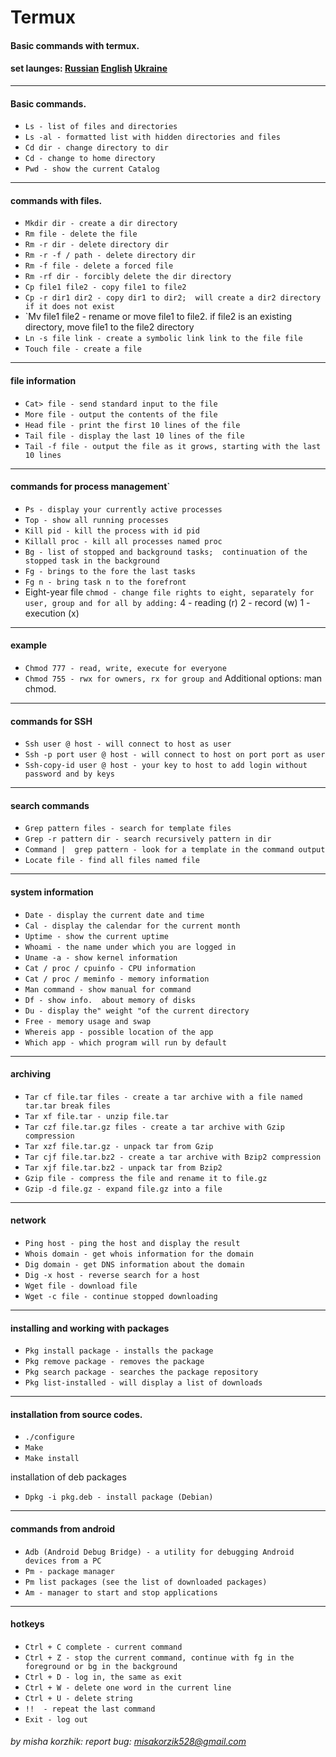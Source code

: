 # Termux
#### Basic commands with termux.

#### set launges: <a href="Read/README_RU.md">Russian</a> <a href="Read/README_EN.md">English</a> <a href="Read/README_US.md">Ukraine</a>

---
   #### Basic commands.
   * `Ls - list of files and directories`
   * `Ls -al - formatted list with hidden directories and files`
   * `Cd dir - change directory to dir`
   * `Cd - change to home directory`
   * `Pwd - show the current Catalog`

   ---
   #### commands with files.
   * `Mkdir dir - create a dir directory`
   * `Rm file - delete the file`
   * `Rm -r dir - delete directory dir`
   * `Rm -r -f / path - delete directory dir`
   * `Rm -f file - delete a forced file`
   * `Rm -rf dir - forcibly delete the dir directory`
   * `Cp file1 file2 - copy file1 to file2`
   * `Cp -r dir1 dir2 - copy dir1 to dir2;  will create a dir2 directory if it does not exist`
   * `Mv file1 file2 - rename or move file1 to file2.  if file2 is an existing directory, move file1 to the file2 directory
   * `Ln -s file link - create a symbolic link link to the file file`
   * `Touch file - create a file`

   ---
   #### file information
   * `Cat> file - send standard input to the file`
   * `More file - output the contents of the file`
   * `Head file - print the first 10 lines of the file`
   * `Tail file - display the last 10 lines of the file`
   * `Tail -f file - output the file as it grows, starting with the last 10 lines`

   ---
   #### commands for process management`
   * `Ps - display your currently active processes`
   * `Top - show all running processes`
   * `Kill pid - kill the process with id pid`
   * `Killall proc - kill all processes named proc`
   * `Bg - list of stopped and background tasks;  continuation of the stopped task in the background`
   * `Fg - brings to the fore the last tasks`
   * `Fg n - bring task n to the forefront`
   * Eight-year file `chmod - change file rights to eight, separately for user, group and for all by adding:`
   4 - reading (r)
   2 - record (w)
   1 - execution (x)

   ---
   #### example
   * `Chmod 777 - read, write, execute for everyone`
   * `Chmod 755 - rwx for owners, rx for group and`
   Additional options: man chmod.

   ---
   #### commands for SSH

   * `Ssh user @ host - will connect to host as user`
   * `Ssh -p port user @ host - will connect to host on port port as user`
   * `Ssh-copy-id user @ host - your key to host to add login without password and by keys`

   ---
   #### search commands
   * `Grep pattern files - search for template files`
   * `Grep -r pattern dir - search recursively pattern in dir`
   * `Command |  grep pattern - look for a template in the command output`
   * `Locate file - find all files named file`

   ---
   #### system information
   * `Date - display the current date and time`
   * `Cal - display the calendar for the current month`
   * `Uptime - show the current uptime`
   * `Whoami - the name under which you are logged in`
   * `Uname -a - show kernel information`
   * `Cat / proc / cpuinfo - CPU information`
   * `Cat / proc / meminfo - memory information`
   * `Man command - show manual for command`
   * `Df - show info.  about memory of disks`
   * `Du - display the" weight "of the current directory`
   * `Free - memory usage and swap`
   * `Whereis app - possible location of the app`
   * `Which app - which program will run by default`

   ---
   #### archiving
   * `Tar cf file.tar files - create a tar archive with a file named tar.tar break files`
   * `Tar xf file.tar - unzip file.tar`
   * `Tar czf file.tar.gz files - create a tar archive with Gzip compression`
   * `Tar xzf file.tar.gz - unpack tar from Gzip`
   * `Tar cjf file.tar.bz2 - create a tar archive with Bzip2 compression`
   * `Tar xjf file.tar.bz2 - unpack tar from Bzip2`
   * `Gzip file - compress the file and rename it to file.gz`
   * `Gzip -d file.gz - expand file.gz into a file`

   ---
   #### network
   * `Ping host - ping the host and display the result`
   * `Whois domain - get whois information for the domain`
   * `Dig domain - get DNS information about the domain`
   * `Dig -x host - reverse search for a host`
   * `Wget file - download file`
   * `Wget -c file - continue stopped downloading`

   ---
   #### installing and working with packages
   * `Pkg install package - installs the package`
   * `Pkg remove package - removes the package`
   * `Pkg search package - searches the package repository`
   * `Pkg list-installed - will display a list of downloads`

   ---
   #### installation from source codes.
   * `./configure`
   * `Make`
   * `Make install`

   installation of deb packages

   * `Dpkg -i pkg.deb - install package (Debian)`

   ---
   #### commands from android
   * `Adb (Android Debug Bridge) - a utility for debugging Android devices from a PC`
   * `Pm - package manager`
   * `Pm list packages (see the list of downloaded packages)`
   * `Am - manager to start and stop applications`

   ---
   #### hotkeys
   * `Ctrl + C complete - current command`
   * `Ctrl + Z - stop the current command, continue with fg in the foreground or bg in the background`
   * `Ctrl + D - log in, the same as exit`
   * `Ctrl + W - delete one word in the current line`
   * `Ctrl + U - delete string`
   * `!!  - repeat the last command`
   * `Exit - log out`
###### by misha korzhik: report bug: misakorzik528@gmail.com
